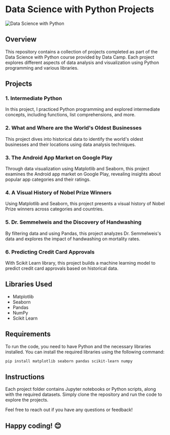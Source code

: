 # Data Science with Python Projects

![Data Science with Python](https://images.datacamp.com/image/upload/f_auto,q_auto:best/v1603223608/DC_New_mugdv8.png)

## Overview
This repository contains a collection of projects completed as part of the Data Science with Python course provided by Data Camp. Each project explores different aspects of data analysis and visualization using Python programming and various libraries.

## Projects

### 1. Intermediate Python
In this project, I practiced Python programming and explored intermediate concepts, including functions, list comprehensions, and more.

### 2. What and Where are the World's Oldest Businesses
This project dives into historical data to identify the world's oldest businesses and their locations using data analysis techniques.

### 3. The Android App Market on Google Play
Through data visualization using Matplotlib and Seaborn, this project examines the Android app market on Google Play, revealing insights about popular app categories and their ratings.

### 4. A Visual History of Nobel Prize Winners
Using Matplotlib and Seaborn, this project presents a visual history of Nobel Prize winners across categories and countries.

### 5. Dr. Semmelweis and the Discovery of Handwashing
By filtering data and using Pandas, this project analyzes Dr. Semmelweis's data and explores the impact of handwashing on mortality rates.

### 6. Predicting Credit Card Approvals
With Scikit Learn library, this project builds a machine learning model to predict credit card approvals based on historical data.

## Libraries Used
- Matplotlib
- Seaborn
- Pandas
- NumPy
- Scikit Learn

## Requirements
To run the code, you need to have Python and the necessary libraries installed. You can install the required libraries using the following command:

```bash
pip install matplotlib seaborn pandas scikit-learn numpy
```

## Instructions
Each project folder contains Jupyter notebooks or Python scripts, along with the required datasets. Simply clone the repository and run the code to explore the projects.

Feel free to reach out if you have any questions or feedback!

Happy coding! 😊
---

